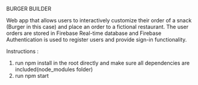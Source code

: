 BURGER BUILDER    


Web app that allows users to interactively customize their order of a snack (Burger in this case) and place an order to a fictional restaurant.
The user orders are stored in Firebase Real-time database and Firebase Authentication is used to register users and provide sign-in functionality.


Instructions :
1. run npm install in the root directly and make sure all dependencies are included(node_modules folder)
2. run npm start 
